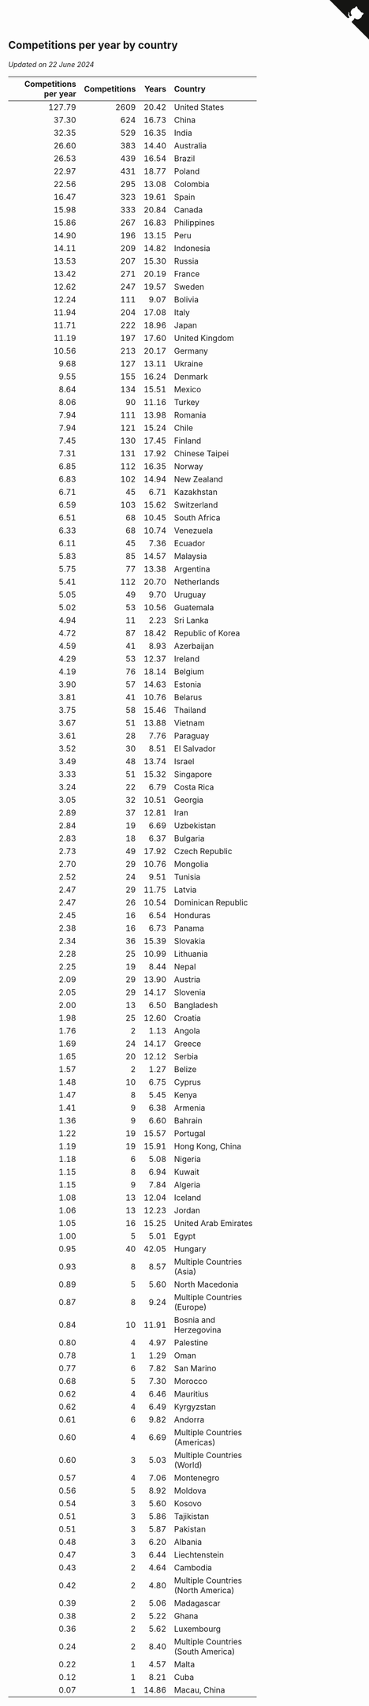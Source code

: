 ## Competitions per year by country

*Updated on 22 June 2024*

| Competitions per year | Competitions | Years | Country |
| ---: | ---: | ---: | :--- |
| 127.79 | 2609 | 20.42 | United States |
| 37.30 | 624 | 16.73 | China |
| 32.35 | 529 | 16.35 | India |
| 26.60 | 383 | 14.40 | Australia |
| 26.53 | 439 | 16.54 | Brazil |
| 22.97 | 431 | 18.77 | Poland |
| 22.56 | 295 | 13.08 | Colombia |
| 16.47 | 323 | 19.61 | Spain |
| 15.98 | 333 | 20.84 | Canada |
| 15.86 | 267 | 16.83 | Philippines |
| 14.90 | 196 | 13.15 | Peru |
| 14.11 | 209 | 14.82 | Indonesia |
| 13.53 | 207 | 15.30 | Russia |
| 13.42 | 271 | 20.19 | France |
| 12.62 | 247 | 19.57 | Sweden |
| 12.24 | 111 | 9.07 | Bolivia |
| 11.94 | 204 | 17.08 | Italy |
| 11.71 | 222 | 18.96 | Japan |
| 11.19 | 197 | 17.60 | United Kingdom |
| 10.56 | 213 | 20.17 | Germany |
| 9.68 | 127 | 13.11 | Ukraine |
| 9.55 | 155 | 16.24 | Denmark |
| 8.64 | 134 | 15.51 | Mexico |
| 8.06 | 90 | 11.16 | Turkey |
| 7.94 | 111 | 13.98 | Romania |
| 7.94 | 121 | 15.24 | Chile |
| 7.45 | 130 | 17.45 | Finland |
| 7.31 | 131 | 17.92 | Chinese Taipei |
| 6.85 | 112 | 16.35 | Norway |
| 6.83 | 102 | 14.94 | New Zealand |
| 6.71 | 45 | 6.71 | Kazakhstan |
| 6.59 | 103 | 15.62 | Switzerland |
| 6.51 | 68 | 10.45 | South Africa |
| 6.33 | 68 | 10.74 | Venezuela |
| 6.11 | 45 | 7.36 | Ecuador |
| 5.83 | 85 | 14.57 | Malaysia |
| 5.75 | 77 | 13.38 | Argentina |
| 5.41 | 112 | 20.70 | Netherlands |
| 5.05 | 49 | 9.70 | Uruguay |
| 5.02 | 53 | 10.56 | Guatemala |
| 4.94 | 11 | 2.23 | Sri Lanka |
| 4.72 | 87 | 18.42 | Republic of Korea |
| 4.59 | 41 | 8.93 | Azerbaijan |
| 4.29 | 53 | 12.37 | Ireland |
| 4.19 | 76 | 18.14 | Belgium |
| 3.90 | 57 | 14.63 | Estonia |
| 3.81 | 41 | 10.76 | Belarus |
| 3.75 | 58 | 15.46 | Thailand |
| 3.67 | 51 | 13.88 | Vietnam |
| 3.61 | 28 | 7.76 | Paraguay |
| 3.52 | 30 | 8.51 | El Salvador |
| 3.49 | 48 | 13.74 | Israel |
| 3.33 | 51 | 15.32 | Singapore |
| 3.24 | 22 | 6.79 | Costa Rica |
| 3.05 | 32 | 10.51 | Georgia |
| 2.89 | 37 | 12.81 | Iran |
| 2.84 | 19 | 6.69 | Uzbekistan |
| 2.83 | 18 | 6.37 | Bulgaria |
| 2.73 | 49 | 17.92 | Czech Republic |
| 2.70 | 29 | 10.76 | Mongolia |
| 2.52 | 24 | 9.51 | Tunisia |
| 2.47 | 29 | 11.75 | Latvia |
| 2.47 | 26 | 10.54 | Dominican Republic |
| 2.45 | 16 | 6.54 | Honduras |
| 2.38 | 16 | 6.73 | Panama |
| 2.34 | 36 | 15.39 | Slovakia |
| 2.28 | 25 | 10.99 | Lithuania |
| 2.25 | 19 | 8.44 | Nepal |
| 2.09 | 29 | 13.90 | Austria |
| 2.05 | 29 | 14.17 | Slovenia |
| 2.00 | 13 | 6.50 | Bangladesh |
| 1.98 | 25 | 12.60 | Croatia |
| 1.76 | 2 | 1.13 | Angola |
| 1.69 | 24 | 14.17 | Greece |
| 1.65 | 20 | 12.12 | Serbia |
| 1.57 | 2 | 1.27 | Belize |
| 1.48 | 10 | 6.75 | Cyprus |
| 1.47 | 8 | 5.45 | Kenya |
| 1.41 | 9 | 6.38 | Armenia |
| 1.36 | 9 | 6.60 | Bahrain |
| 1.22 | 19 | 15.57 | Portugal |
| 1.19 | 19 | 15.91 | Hong Kong, China |
| 1.18 | 6 | 5.08 | Nigeria |
| 1.15 | 8 | 6.94 | Kuwait |
| 1.15 | 9 | 7.84 | Algeria |
| 1.08 | 13 | 12.04 | Iceland |
| 1.06 | 13 | 12.23 | Jordan |
| 1.05 | 16 | 15.25 | United Arab Emirates |
| 1.00 | 5 | 5.01 | Egypt |
| 0.95 | 40 | 42.05 | Hungary |
| 0.93 | 8 | 8.57 | Multiple Countries (Asia) |
| 0.89 | 5 | 5.60 | North Macedonia |
| 0.87 | 8 | 9.24 | Multiple Countries (Europe) |
| 0.84 | 10 | 11.91 | Bosnia and Herzegovina |
| 0.80 | 4 | 4.97 | Palestine |
| 0.78 | 1 | 1.29 | Oman |
| 0.77 | 6 | 7.82 | San Marino |
| 0.68 | 5 | 7.30 | Morocco |
| 0.62 | 4 | 6.46 | Mauritius |
| 0.62 | 4 | 6.49 | Kyrgyzstan |
| 0.61 | 6 | 9.82 | Andorra |
| 0.60 | 4 | 6.69 | Multiple Countries (Americas) |
| 0.60 | 3 | 5.03 | Multiple Countries (World) |
| 0.57 | 4 | 7.06 | Montenegro |
| 0.56 | 5 | 8.92 | Moldova |
| 0.54 | 3 | 5.60 | Kosovo |
| 0.51 | 3 | 5.86 | Tajikistan |
| 0.51 | 3 | 5.87 | Pakistan |
| 0.48 | 3 | 6.20 | Albania |
| 0.47 | 3 | 6.44 | Liechtenstein |
| 0.43 | 2 | 4.64 | Cambodia |
| 0.42 | 2 | 4.80 | Multiple Countries (North America) |
| 0.39 | 2 | 5.06 | Madagascar |
| 0.38 | 2 | 5.22 | Ghana |
| 0.36 | 2 | 5.62 | Luxembourg |
| 0.24 | 2 | 8.40 | Multiple Countries (South America) |
| 0.22 | 1 | 4.57 | Malta |
| 0.12 | 1 | 8.21 | Cuba |
| 0.07 | 1 | 14.86 | Macau, China |


<a href="https://github.com/jonatanklosko/wca_statistics" class="github-corner" aria-label="View source on Github"><svg width="80" height="80" viewBox="0 0 250 250" style="fill:#151513; color:#fff; position: absolute; top: 0; border: 0; right: 0;" aria-hidden="true"><path d="M0,0 L115,115 L130,115 L142,142 L250,250 L250,0 Z"></path><path d="M128.3,109.0 C113.8,99.7 119.0,89.6 119.0,89.6 C122.0,82.7 120.5,78.6 120.5,78.6 C119.2,72.0 123.4,76.3 123.4,76.3 C127.3,80.9 125.5,87.3 125.5,87.3 C122.9,97.6 130.6,101.9 134.4,103.2" fill="currentColor" style="transform-origin: 130px 106px;" class="octo-arm"></path><path d="M115.0,115.0 C114.9,115.1 118.7,116.5 119.8,115.4 L133.7,101.6 C136.9,99.2 139.9,98.4 142.2,98.6 C133.8,88.0 127.5,74.4 143.8,58.0 C148.5,53.4 154.0,51.2 159.7,51.0 C160.3,49.4 163.2,43.6 171.4,40.1 C171.4,40.1 176.1,42.5 178.8,56.2 C183.1,58.6 187.2,61.8 190.9,65.4 C194.5,69.0 197.7,73.2 200.1,77.6 C213.8,80.2 216.3,84.9 216.3,84.9 C212.7,93.1 206.9,96.0 205.4,96.6 C205.1,102.4 203.0,107.8 198.3,112.5 C181.9,128.9 168.3,122.5 157.7,114.1 C157.9,116.9 156.7,120.9 152.7,124.9 L141.0,136.5 C139.8,137.7 141.6,141.9 141.8,141.8 Z" fill="currentColor" class="octo-body"></path></svg></a><style>.github-corner:hover .octo-arm{animation:octocat-wave 560ms ease-in-out}@keyframes octocat-wave{0%,100%{transform:rotate(0)}20%,60%{transform:rotate(-25deg)}40%,80%{transform:rotate(10deg)}}@media (max-width:500px){.github-corner:hover .octo-arm{animation:none}.github-corner .octo-arm{animation:octocat-wave 560ms ease-in-out}}</style>
